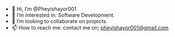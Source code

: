 - 👋 Hi, I’m @Pheyishayor001
- 👀 I’m interested in: Software Development.
- 💞️ I’m looking to collaborate on projects.
- 📫 How to reach me: contact me on; pheyishayor001@gmail.com

<!---
Pheyishayor001/Pheyishayor001 is a ✨ special ✨ repository because its `README.md` (this file) appears on your GitHub profile.
You can click the Preview link to take a look at your changes.
--->
